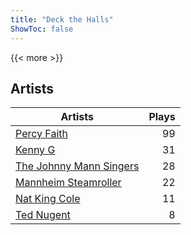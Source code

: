 ```yaml
---
title: "Deck the Halls"
ShowToc: false
---
```


{{< more >}}

## Artists
Artists | Plays 
----- | -----: 
[Percy Faith](/artists/percy-faith-120889) | 99
[Kenny G](/artists/kenny-g-7789) | 31
[The Johnny Mann Singers](/artists/the-johnny-mann-singers-30064353) | 28
[Mannheim Steamroller](/artists/mannheim-steamroller-39605) | 22
[Nat King Cole](/artists/nat-king-cole-3428) | 11
[Ted Nugent](/artists/ted-nugent-40670) | 8

